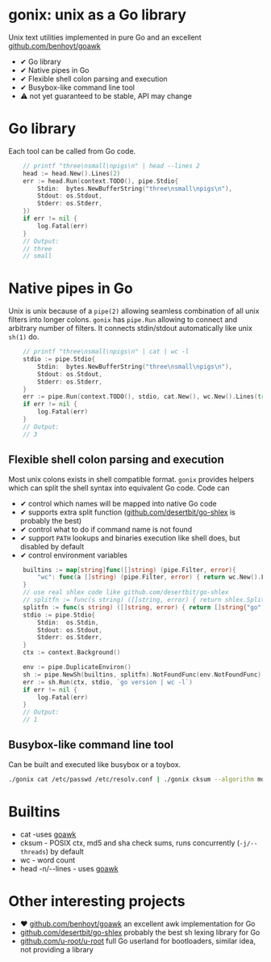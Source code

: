 # gonix: unix as a Go library

Unix text utilities implemented in pure Go and an excellent [github.com/benhoyt/goawk](https://github.com/benhoyt/goawk)

 * ✔ Go library
 * ✔ Native pipes in Go
 * ✔ Flexible shell colon parsing and execution
 * ✔ Busybox-like command line tool
 * ⚠ not yet guaranteed to be stable, API may change

# Go library

Each tool can be called from Go code.

```go
	// printf "three\nsmall\npigs\n" | head --lines 2
	head := head.New().Lines(2)
	err := head.Run(context.TODO(), pipe.Stdio{
		Stdin:  bytes.NewBufferString("three\nsmall\npigs\n"),
		Stdout: os.Stdout,
		Stderr: os.Stderr,
	})
	if err != nil {
		log.Fatal(err)
	}
	// Output:
	// three
	// small
```

# Native pipes in Go

Unix is unix because of a `pipe(2)` allowing seamless combination of all unix filters into longer colons.
`gonix` has `pipe.Run` allowing to connect and arbitrary number of filters. It connects stdin/stdout
automatically like unix `sh(1)` do.



```go
	// printf "three\nsmall\npigs\n" | cat | wc -l
	stdio := pipe.Stdio{
		Stdin:  bytes.NewBufferString("three\nsmall\npigs\n"),
		Stdout: os.Stdout,
		Stderr: os.Stderr,
	}
	err := pipe.Run(context.TODO(), stdio, cat.New(), wc.New().Lines(true))
	if err != nil {
		log.Fatal(err)
	}
	// Output:
	// 3
```

## Flexible shell colon parsing and execution

Most unix colons exists in shell compatible format. `gonix` provides helpers which can split the shell
syntax into equivalent Go code. Code can

* ✔ control which names will be mapped into native Go code
* ✔ supports extra split function ([github.com/desertbit/go-shlex](https://github.com/desertbit/go-shlex) is probably the best)
* ✔ control what to do if command name is not found
* ✔ support  `PATH` lookups and binaries execution like shell does, but disabled by default
* ✔ control environment variables

```go
	builtins := map[string]func([]string) (pipe.Filter, error){
		"wc": func(a []string) (pipe.Filter, error) { return wc.New().FromArgs(a) },
	}
	// use real shlex code like github.com/desertbit/go-shlex
	// splitfn := func(s string) ([]string, error) { return shlex.Split(s, true) }
	splitfn := func(s string) ([]string, error) { return []string{"go", "version", "|", "wc", "-l"}, nil }
	stdio := pipe.Stdio{
		Stdin:  os.Stdin,
		Stdout: os.Stdout,
		Stderr: os.Stderr,
	}
	ctx := context.Background()

	env := pipe.DuplicateEnviron()
	sh := pipe.NewSh(builtins, splitfn).NotFoundFunc(env.NotFoundFunc)
	err := sh.Run(ctx, stdio, `go version | wc -l`)
	if err != nil {
		log.Fatal(err)
	}
	// Output:
	// 1
```

## Busybox-like command line tool

Can be built and executed like busybox or a toybox.

```sh
./gonix cat /etc/passwd /etc/resolv.conf | ./gonix cksum --algorithm md5 --untagged md5sum
```

# Builtins

 * cat -uses [goawk](https://github.com/benhoyt/goawk)
 * cksum - POSIX ctx, md5 and sha check sums, runs concurrently (`-j/--threads`) by default
 * wc - word count
 * head -n/--lines - uses [goawk](https://github.com/gomoni/gonix/blob/main/head/head_negative.awk)
 
# Other interesting projects
 * ♥ [github.com/benhoyt/goawk](https://github.com/benhoyt/goawk) an excellent awk implementation for Go
 * [github.com/desertbit/go-shlex](https://github.com/desertbit/go-shlex) probably the best sh lexing library for Go
 * [github.com/u-root/u-root](https://github.com/u-root/u-root) full Go userland for bootloaders, similar idea, not providing a library
